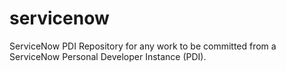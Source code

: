 # servicenow
ServiceNow PDI
Repository for any work to be committed from a ServiceNow Personal Developer Instance (PDI).
